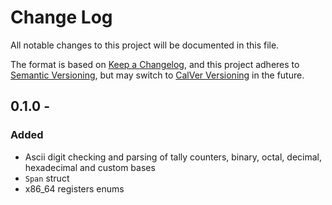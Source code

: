 # Change Log

All notable changes to this project will be documented in this file.

The format is based on [Keep a Changelog](https://keepachangelog.com/en/1.1.0/),
and this project adheres to [Semantic Versioning](https://semver.org/spec/v2.0.0.html),
but may switch to [CalVer Versioning](https://calver.org/) in the future.

## 0.1.0 -

### Added

- Ascii digit checking and parsing of tally counters, binary, octal, decimal, hexadecimal and
    custom bases
- `Span` struct
- x86_64 registers enums
